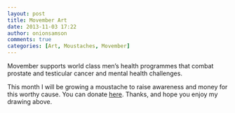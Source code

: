```yaml
---
layout: post
title: Movember Art
date: 2013-11-03 17:22
author: onionsamson
comments: true
categories: [Art, Moustaches, Movember]
---
```

<div class="
          image-block-outer-wrapper
          layout-caption-below
          design-layout-inline
          
          
          
        ">

      

      
        <figure class="
              sqs-block-image-figure
              intrinsic
            " style="max-width:100%;">
          
        
        

        
          
            
              <span class="v6-visually-hidden">View fullsize</span>
              
          <div style="padding-bottom:69.256759643555%;" class="
                image-block-wrapper
                
          
        
                
              ">
            <img src="http://onionsamson.files.wordpress.com/2013/11/42264-movemberjapers28web29.jpg" alt="“Movember Japers” by I.B. Simpson" /><img class="thumb-image" alt="“Movember Japers” by I.B. Simpson" />
          </div>
        
            
          
        

        
          
          <figcaption class="image-caption-wrapper">
            <div class="image-caption"><p>“Movember Japers” by I.B. Simpson</p></div>
          </figcaption>
        
      
        </figure>
      

    </div>
  



<p>The charity <a href="http://movember.com">Movember</a> supports world class men’s health programmes that combat prostate and testicular cancer and mental health challenges. </p>

<p>This month I will be growing a moustache to raise awareness and money for this worthy cause. You can donate <a href="https://www.movember.com/uk/donate/payment/member_id/6802077/">here</a>. Thanks, and hope you enjoy my drawing above.</p>
